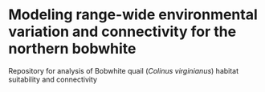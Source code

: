 # Modeling range-wide environmental variation and connectivity for the northern bobwhite

Repository for analysis of Bobwhite quail (*Colinus virginianus*) habitat suitability and connectivity
